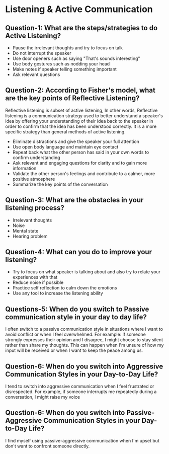 # Listening & Active Communication

## Question-1: What are the steps/strategies to do Active Listening?

- Pause the irrelevant thoughts and try to focus on talk
- Do not interrupt the speaker
- Use door openers such as saying "That's sounds interesting"
- Use body gestures such as nodding your head
- Make notes if speaker telling something important
- Ask relevant questions

## Question-2: According to Fisher's model, what are the key points of Reflective Listening?

Reflective listening is subset of active listening, In other words, Reflective listening is a communication strategy used to better understand a speaker's idea by offering your understanding of their idea back to the speaker in order to confirm that the idea has been understood correctly. It is a more specific strategy than general methods of active listening.

- Eliminate distractions and give the speaker your full attention
- Use open body language and maintain eye contact
- Repeat back what the other person has said in your own words to confirm understanding
- Ask relevant and engaging questions for clarity and to gain more information
- Validate the other person's feelings and contribute to a calmer, more positive atmosphere
- Summarize the key points of the conversation

## Question-3: What are the obstacles in your listening process?

- Irrelevant thoughts
- Noise
- Mental state
- Hearing problem

## Question-4: What can you do to improve your listening?

- Try to focus on what speaker is talking about and also try to relate your experiences with that
- Reduce noise if possible
- Practice self reflection to calm down the emotions
- Use any tool to increase the listening ability

## Questions-5: When do you switch to Passive communication style in your day to day life?

I often switch to a passive communication style in situations where I want to avoid conflict or when I feel overwhelmed.
For example: if someone strongly expresses their opinion and I disagree, I might choose to stay silent rather than share my thoughts. This can happen when I'm unsure of how my input will be received or when I want to keep the peace among us.

## Question-6: When do you switch into Aggressive Communication Styles in your Day-to-Day Life?

I tend to switch into aggressive communication when I feel frustrated or disrespected. For example, if someone interrupts me repeatedly during a conversation, I might raise my voice

## Question-6: When do you switch into Passive-Aggressive Communication Styles in your Day-to-Day Life?

I find myself using passive-aggressive communication when I'm upset but don't want to confront someone directly.
